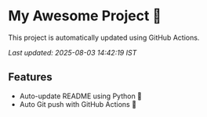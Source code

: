 # My Awesome Project 🚀

This project is automatically updated using GitHub Actions.

_Last updated: 2025-08-03 14:42:19 IST_

## Features
- Auto-update README using Python 🐍
- Auto Git push with GitHub Actions 🤖
